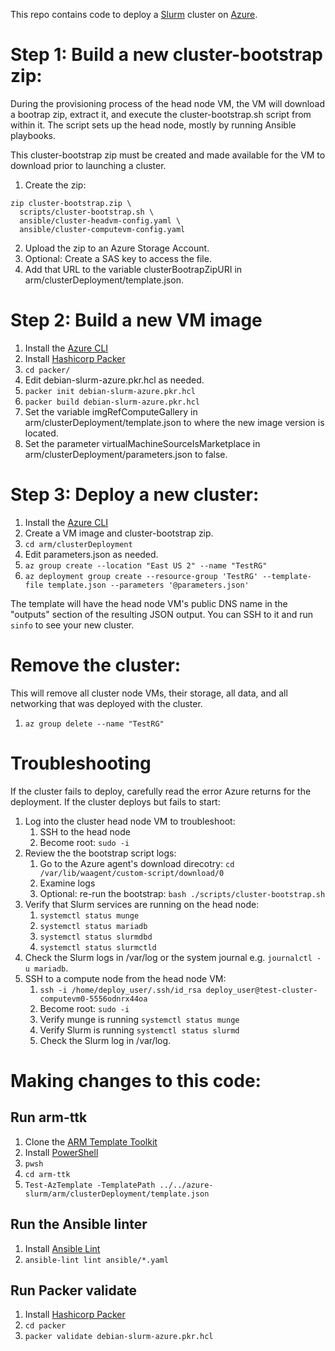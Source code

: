 This repo contains code to deploy a [Slurm](https://slurm.schedmd.com/) cluster on [Azure](https://azure.microsoft.com/en-us/).

# Step 1: Build a new cluster-bootstrap zip:
During the provisioning process of the head node VM, the VM will download a bootrap zip, extract it, and execute the cluster-bootstrap.sh script from within it. The script sets up the head node, mostly by running Ansible playbooks.

This cluster-bootstrap zip must be created and made available for the VM to download prior to launching a cluster.

  1. Create the zip:
```
zip cluster-bootstrap.zip \
  scripts/cluster-bootstrap.sh \
  ansible/cluster-headvm-config.yaml \
  ansible/cluster-computevm-config.yaml
```
  2. Upload the zip to an Azure Storage Account.
  3. Optional: Create a SAS key to access the file.
  4. Add that URL to the variable clusterBootrapZipURI in arm/clusterDeployment/template.json.

# Step 2: Build a new VM image
  1. Install the [Azure CLI](https://docs.microsoft.com/en-us/cli/azure/)
  2. Install [Hashicorp Packer](https://www.packer.io/)
  3. `cd packer/`
  4. Edit debian-slurm-azure.pkr.hcl as needed.
  5. `packer init debian-slurm-azure.pkr.hcl`
  6. `packer build debian-slurm-azure.pkr.hcl`
  7. Set the variable imgRefComputeGallery in arm/clusterDeployment/template.json to where the new image version is located.
  8. Set the parameter virtualMachineSourceIsMarketplace in arm/clusterDeployment/parameters.json to false.

# Step 3: Deploy a new cluster:
  1. Install the [Azure CLI](https://docs.microsoft.com/en-us/cli/azure/)
  2. Create a VM image and cluster-bootstrap zip.
  3. `cd arm/clusterDeployment`
  4. Edit parameters.json as needed.
  5. `az group create --location "East US 2" --name "TestRG"`
  6. `az deployment group create --resource-group 'TestRG' --template-file template.json --parameters '@parameters.json'`

The template will have the head node VM's public DNS name in the "outputs" section of the resulting JSON output. You can SSH to it and run `sinfo` to see your new cluster.

# Remove the cluster:
This will remove all cluster node VMs, their storage, all data, and all networking that was deployed with the cluster.

  1. `az group delete --name "TestRG"`

# Troubleshooting
If the cluster fails to deploy, carefully read the error Azure returns for the deployment.
If the cluster deploys but fails to start:
  1. Log into the cluster head node VM to troubleshoot:
      1. SSH to the head node
      2. Become root: `sudo -i`
  2. Review the the bootstrap script logs:
      1. Go to the Azure agent's download direcotry: `cd /var/lib/waagent/custom-script/download/0`
      2. Examine logs
      3. Optional: re-run the bootstrap: `bash ./scripts/cluster-bootstrap.sh`
  3. Verify that Slurm services are running on the head node:
      1. `systemctl status munge`
      2. `systemctl status mariadb`
      3. `systemctl status slurmdbd`
      4. `systemctl status slurmctld`
  4. Check the Slurm logs in /var/log or the system journal e.g. `journalctl -u mariadb`.
  5. SSH to a compute node from the head node VM:
      1. `ssh -i /home/deploy_user/.ssh/id_rsa deploy_user@test-cluster-computevm0-5556odnrx44oa`
      2. Become root: `sudo -i`
      3. Verify munge is running `systemctl status munge`
      4. Verify Slurm is running `systemctl status slurmd`
      5. Check the Slurm log in /var/log.

# Making changes to this code:

## Run arm-ttk
  1. Clone the [ARM Template Toolkit](https://github.com/Azure/arm-ttk)
  2. Install [PowerShell](https://docs.microsoft.com/en-us/powershell/)
  3. `pwsh`
  4. `cd arm-ttk`
  5. `Test-AzTemplate -TemplatePath ../../azure-slurm/arm/clusterDeployment/template.json`

## Run the Ansible linter
  1. Install [Ansible Lint](https://ansible-lint.readthedocs.io/en/latest/)
  2. `ansible-lint lint ansible/*.yaml`

## Run Packer validate
  1. Install [Hashicorp Packer](https://www.packer.io/)
  2. `cd packer`
  3. `packer validate debian-slurm-azure.pkr.hcl`
